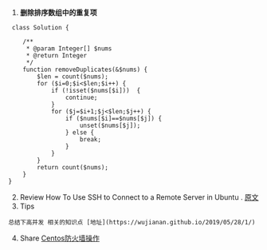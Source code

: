 1. **删除排序数组中的重复项**
```
 class Solution {

    /**
     * @param Integer[] $nums
     * @return Integer
     */
    function removeDuplicates(&$nums) {
        $len = count($nums);
        for ($i=0;$i<$len;$i++) {
            if (!isset($nums[$i]))  {
                continue;
            }
            for ($j=$i+1;$j<$len;$j++) {
                if ($nums[$i]==$nums[$j]) {
                    unset($nums[$j]);
                } else {
                    break;
                }
            }
        }
        return count($nums);
    }
}

```
2. Review
    How To Use SSH to Connect to a Remote Server in Ubuntu
. [原文](https://www.digitalocean.com/community/tutorials/how-to-use-ssh-to-connect-to-a-remote-server-in-ubuntu)
3. Tips
```
总结下高并发 相关的知识点 [地址](https://wujianan.github.io/2019/05/28/1/)

```
4. Share
[Centos防火墙操作](https://wujianan.github.io/2019/05/29/1/)

